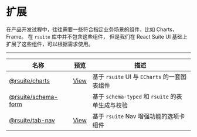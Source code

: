 # 扩展


在产品开发过程中，往往需要一些符合指定业务场景的组件，比如 Charts，Frame。 在 `rsuite` 库中并不包含这些组件， 但是我们在 React Suite UI 基础上扩展了这些组件，可以根据需求使用。

---

| 名称                               | 预览                 | 描述                                             |
| ---------------------------------- | -------------------- | ------------------------------------------------ |
| [@rsuite/charts][charts]           | [View][charts-docs]  | 基于 `rsuite` UI 与 `ECharts` 的一套图表组件     |
| [@rsuite/schema-form][schema-form] |                      | 基于 `schema-typed` 和 `rsuite` 的表单生成与校验 |
| [@rsuite/tab-nav][tab-nav]         | [View][tab-nav-docs] | 基于 `rsuite` Nav 增强功能的选项卡组件           |



[schema-form]:https://github.com/rsuite/schema-form
[charts]: https://github.com/rsuite/charts
[charts-docs]: https://charts.rsuitejs.com/
[tab-nav]: https://github.com/rsuite/tab-nav
[tab-nav-docs]: https://rsuite.github.io/tab-nav/
